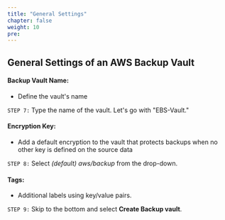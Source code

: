```yaml
---
title: "General Settings"
chapter: false
weight: 10
pre:
---
```


## General Settings of an AWS Backup Vault

#### Backup Vault Name:
- Define the vault's name

`STEP 7:`  Type the name of the vault.  Let's go with "EBS-Vault."

#### Encryption Key:
- Add a default encryption to the vault that protects backups when no other key is defined on the source data

`STEP 8:`  Select *(default) aws/backup* from the drop-down.

#### Tags:
- Additional labels using key/value pairs.

`STEP 9:`  Skip to the bottom and select **Create Backup vault**.
